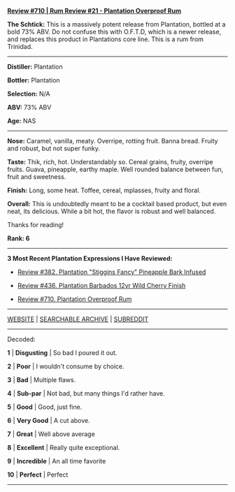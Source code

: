 
[**Review #710 | Rum Review #21 - Plantation Overproof Rum**]( https://t8ke.review/review-710-plantation-overproof-rum/)

**The Schtick:** This is a massively potent release from Plantation, bottled at a bold 73% ABV. Do not confuse this with O.F.T.D, which is a newer release, and replaces this product in Plantations core line. This is a rum from Trinidad.

-----

**Distiller:** Plantation

**Bottler:** Plantation

**Selection:** N/A

**ABV:**  73% ABV

**Age:** NAS 

-----

**Nose:**   Caramel, vanilla, meaty. Overripe, rotting fruit. Banna bread. Fruity and robust, but not super funky.

**Taste:** Thik, rich, hot. Understandably so. Cereal grains, fruity, overripe fruits. Guava, pineapple, earthy maple. Well rounded balance between fun, fruit and sweetness.

**Finish:** Long, some heat. Toffee, cereal, mplasses, fruity and floral.

**Overall:** This is undoubtedly meant to be a cocktail based product, but even neat, its delicious. While a bit hot, the flavor is robust and well balanced.

Thanks for reading!

**Rank: 6**

----- 

**3 Most Recent Plantation Expressions I Have Reviewed:** 

- [Review #382. Plantation "Stiggins Fancy" Pineapple Bark Infused]( https://t8ke.review/review-382-plantation-stiggins/) 

- [Review #436. Plantation Barbados 12yr Wild Cherry Finish]( https://t8ke.review/review-436-plantation-barbados-12y-wild-cherry-finishr/) 

- [Review #710. Plantation Overproof Rum]( https://t8ke.review/review-710-plantation-overproof-rum/) 

-----

[WEBSITE](https://t8ke.review) | [SEARCHABLE ARCHIVE](https://t8ke.review/review-archive/) | [SUBREDDIT](https://reddit.com/r/t8kereviews)

-----

Decoded:

**1** | **Disgusting** | So bad I poured it out.

**2** | **Poor** | I wouldn't consume by choice.

**3** | **Bad** | Multiple flaws.

**4** | **Sub-par** | Not bad, but many things I'd rather have.

**5** | **Good** | Good, just fine.

**6** | **Very Good** | A cut above.

**7** | **Great** | Well above average

**8** | **Excellent** | Really quite exceptional.

**9** | **Incredible** | An all time favorite

**10** | **Perfect** | Perfect

----

